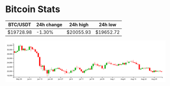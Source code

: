 # Bitcoin Stats

BTC/USDT|24h change|24h high|24h low|
|---|---|---|---|
|$19728.98|-1.30%|$20055.93|$19652.72|

<img src="./chart.svg">
